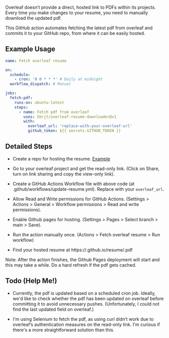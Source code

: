 Overleaf doesn’t provide a direct, hosted link to PDFs within its projects. Every time you make changes to your resume, you need to manually download the updated pdf.

This GitHub action automates fetching the latest pdf from overleaf and commits it to your GitHub repo, from where it can be easily hosted.

## Example Usage

```yaml
name: Fetch overleaf resume

on:
  schedule:
    - cron: '0 0 * * *' # Daily at midnight
  workflow_dispatch: # Manual

jobs:
  fetch-pdf:
    runs-on: ubuntu-latest
    steps:
      - name: Fetch pdf from overleaf
        uses: Sbrjt/overleaf-resume-downloader@v1
        with:
          overleaf_url: 'replace-with-your-overleaf-url'
          github_token: ${{ secrets.GITHUB_TOKEN }}
```

## Detailed Steps

- Create a repo for hosting the resume. [Example]()

- Go to your overleaf project and get the read-only link. (Click on Share, turn on link sharing and copy the view-only link).

- Create a GitHub Actions Workflow file with above code (at .github/workflows/update-resume.yml). Replace with your `overleaf_url`.

- Allow Read and Write permissions for GitHub Actions. (Settings > Actions > General > Workflow permissions > Read and write permissions).

- Enable Github pages for hosting. (Settings > Pages > Select branch > main > Save).

- Run the action manually once. (Actions > Fetch overleaf resume > Run workflow)

- Find your hosted resume at https://<usrname>.github.io/resume/<your-pdf-name>.pdf

Note: After the action finishes, the Github Pages deployment will start and this may take a while. Do a hard refresh if the pdf gets cached.

## Todo (Help Me!)

- Currently, the pdf is updated based on a scheduled cron job. Ideally, we'd like to check whether the pdf has been updated on overleaf before committing it to avoid unnecessary pushes. (Unfortunately, I could not find the last updated field on overleaf.)

- I'm using Selenium to fetch the pdf, as using curl didn’t work due to overleaf’s authentication measures on the read-only link. I'm curious if there's a more straightforward solution than this.

